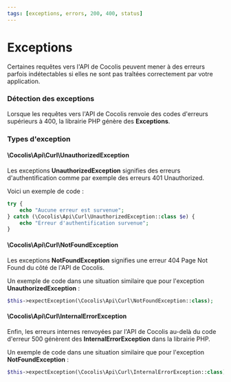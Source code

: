 ```yaml
---
tags: [exceptions, errors, 200, 400, status]
---
```


# Exceptions

Certaines requêtes vers l'API de Cocolis peuvent mener à des erreurs parfois indétectables si elles ne sont pas traîtées correctement par votre application.

### Détection des exceptions

Lorsque les requêtes vers l'API de Cocolis renvoie des codes d'erreurs supérieurs à 400, la librairie PHP génère des **Exceptions**.

### Types d'exception

#### \Cocolis\Api\Curl\UnauthorizedException

Les exceptions **UnauthorizedException** signifies des erreurs d'authentification comme par exemple des erreurs 401 Unauthorized.

Voici un exemple de code :

```php
try {
    echo "Aucune erreur est survenue";
} catch (\Cocolis\Api\Curl\UnauthorizedException::class $e) {
    echo "Erreur d'authentification survenue";
}
```

#### \Cocolis\Api\Curl\NotFoundException

Les exceptions **NotFoundException** signifies une erreur 404 Page Not Found du côté de l'API de Cocolis.

Un exemple de code dans une situation similaire que pour l'exception **UnauthorizedException** :

``` php
$this->expectException(\Cocolis\Api\Curl\NotFoundException::class);
```

#### \Cocolis\Api\Curl\InternalErrorException

Enfin, les erreurs internes renvoyées par l'API de Cocolis au-delà du code d'erreur 500 génèrent des **InternalErrorException** dans la librairie PHP.

Un exemple de code dans une situation similaire que pour l'exception **NotFoundException** :

``` php
$this->expectException(\Cocolis\Api\Curl\InternalErrorException::class);
```


